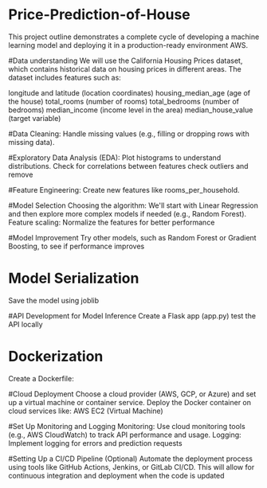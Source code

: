 # Price-Prediction-of-House
This project outline demonstrates a complete cycle of developing a machine learning model and deploying it in a production-ready environment AWS.

#Data understanding
We will use the California Housing Prices dataset, which contains historical data on housing prices in different areas. The dataset includes features such as:

longitude and latitude (location coordinates)
housing_median_age (age of the house)
total_rooms (number of rooms)
total_bedrooms (number of bedrooms)
median_income (income level in the area)
median_house_value (target variable)

#Data Cleaning:
Handle missing values (e.g., filling or dropping rows with missing data).

#Exploratory Data Analysis (EDA):
Plot histograms to understand distributions.
Check for correlations between features
check outliers and remove 

#Feature Engineering:
Create new features like rooms_per_household.

#Model Selection
Choosing the algorithm: We'll start with Linear Regression and then explore more complex models if needed (e.g., Random Forest).
Feature scaling: Normalize the features for better performance

#Model Improvement
Try other models, such as Random Forest or Gradient Boosting, to see if performance improves

# Model Serialization
Save the model using joblib

#API Development for Model Inference
Create a Flask app (app.py)
test the API locally


# Dockerization
Create a Dockerfile:

#Cloud Deployment
Choose a cloud provider (AWS, GCP, or Azure) and set up a virtual machine or container service.
Deploy the Docker container on cloud services like:
AWS EC2 (Virtual Machine)

#Set Up Monitoring and Logging
Monitoring: Use cloud monitoring tools (e.g., AWS CloudWatch) to track API performance and usage.
Logging: Implement logging for errors and prediction requests

#Setting Up a CI/CD Pipeline (Optional)
Automate the deployment process using tools like GitHub Actions, Jenkins, or GitLab CI/CD.
This will allow for continuous integration and deployment when the code is updated
